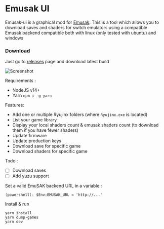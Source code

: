 # Emusak UI

Emusak-ui is a graphical mod for [Emusak](https://github.com/sinscove/EmuSAK). This is a tool which allows you to download saves and shaders for switch emulators using a compatible Emusak backend compatible both with linux (only tested with ubuntu) and windows 

### Download

Just go to [releases](https://github.com/stromcon/emusak-ui/releases) page and download latest build

![Screenshot](https://raw.githubusercontent.com/stromcon/emusak-ui/main/sceenshot.jpg?raw=true)

Requirements :

* NodeJS v14+
* Yarn `npm i -g yarn`

Features:

* Add one or multiple Ryujinx folders (where `Ryujinx.exe` is located)
* List your game library
* Display your local shaders count & emusak shaders count (to download them if you have fewer shaders)
* Update firmware
* Update production keys
* Download save for specific game
* Download shaders for specific game

Todo :

- [ ] Download saves
- [ ] Add yuzu support

Set a valid EmuSAK backend URL in a variable :

```
(powershell): $Env:EMUSAK_URL = 'http://...'
```

Install & run 

```
yarn install
yarn dump-games
yarn dev
```
